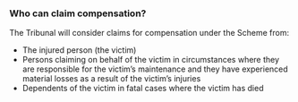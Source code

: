 ###  Who can claim compensation?

The Tribunal will consider claims for compensation under the Scheme from:

  * The injured person (the victim) 
  * Persons claiming on behalf of the victim in circumstances where they are responsible for the victim’s maintenance and they have experienced material losses as a result of the victim’s injuries 
  * Dependents of the victim in fatal cases where the victim has died 
